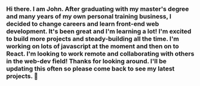 ### Hi there. I am John. After graduating with my master's degree and many years of my own personal training business, I decided to change careers and learn front-end web development. It's been great and I'm learning a lot! I'm excited to build more projects and steady-building all the time. I'm working on lots of javascript at the moment and then on to React. I'm looking to work remote and collaborating with others in the web-dev field! Thanks for looking around. I'll be updating this often so please come back to see my latest projects.  👋

<!--
**jb679/jb679** is a ✨ _special_ ✨ repository because its `README.md` (this file) appears on your GitHub profile.

Here are some ideas to get you started:

- 🔭 I’m currently working on ...
- 🌱 I’m currently learning ...
- 👯 I’m looking to collaborate on ...
- 🤔 I’m looking for help with ...
- 💬 Ask me about ...
- 📫 How to reach me: ...
- 😄 Pronouns: ...
- ⚡ Fun fact: ...
-->
